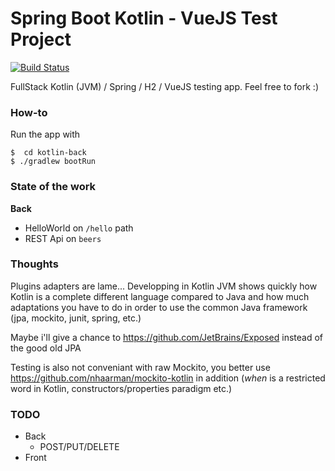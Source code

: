 # Spring Boot Kotlin - VueJS Test Project

[![Build Status](https://travis-ci.org/NoxFr/training-kotlin-vuejs.svg?branch=develop)](https://travis-ci.org/NoxFr/training-kotlin-vuejs)

FullStack Kotlin (JVM) / Spring / H2 / VueJS testing app.
Feel free to fork :)

### How-to

Run the app with

```
$  cd kotlin-back
$ ./gradlew bootRun
```

### State of the work

**Back**

- HelloWorld on `/hello` path
- REST Api on `beers`

### Thoughts
Plugins adapters are lame... Developping in Kotlin JVM shows quickly how Kotlin is a complete different language compared to Java
and how much adaptations you have to do in order to use the common Java framework
(jpa, mockito, junit, spring, etc.)

Maybe i'll give a chance to https://github.com/JetBrains/Exposed
instead of the good old JPA

Testing is also not conveniant with raw Mockito, you better use https://github.com/nhaarman/mockito-kotlin in addition
(_when_ is a restricted word in Kotlin, constructors/properties paradigm etc.)


### TODO
- Back
  - POST/PUT/DELETE
- Front


